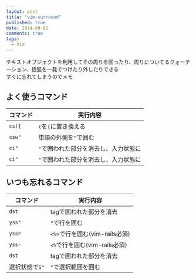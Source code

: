 ```yaml
---
layout: post
title: "vim-surround"
published: true
date: 2014-09-02
comments: true
tags:
  - Vim
---
```


テキストオブジェクトを利用してその周りを囲ったり、周りについてるクォーテーション、括弧を一発でつけたり外したりできる  
すぐに忘れてしまうのでメモ

## よく使うコマンド

|コマンド|実行内容
|--------|--------
|`cs({`  | `(`を`{`に置き換える
|`csw"`  | 単語の外側を`"`で囲む
|`ci"`   | `"`で囲われた部分を消去し、入力状態に
|`ci"`   | `"`で囲われた部分を消去し、入力状態に

## いつも忘れるコマンド

|コマンド|実行内容
|--------|--------
|`dst`   | tagで囲われた部分を消去
|`yss"`  | `"`で行を囲む
|`yss=`  | `<%=`で行を囲む(vim-rails必須)
|`yss-`  | `<%`で行を囲む(vim-rails必須)
|`dst`   | tagで囲われた部分を消去
|選択状態で`S"`| `"`で選択範囲を囲む
